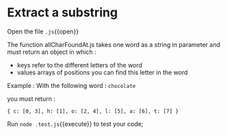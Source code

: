 # Extract a substring

Open the file `.js`{{open}}

The function allCharFoundAt.js takes one word as a string in parameter and must return an object in which : 
- keys refer to the different letters of the word
- values arrays of positions you can find this letter in the word  

Example :
With the following word :
`chocolate`

you must return :

`
{
  c: [0, 3],
  h: [1],
  o: [2, 4],
  l: [5],
  a: [6],
  t: [7]
}
` 

Run `node .test.js`{{execute}} to test your code;